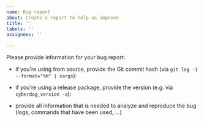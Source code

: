 ```yaml
---
name: Bug report
about: Create a report to help us improve
title: ''
labels: ''
assignees: ''

---
```


Please provide information for your bug report:

- if you're using from source, provide the Git commit hash
  (via `git log -1 --format="%H" | xargs`):

- if you're using a release package, provide the version
  (e.g. via `cyberdog_version -a`):

- provide all information that is needed to analyze and reproduce the bug
  (logs, commands that have been used, ...)
